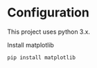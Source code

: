 # Configuration

This project uses python 3.x.

Install matplotlib

```bash
pip install matplotlib
```
